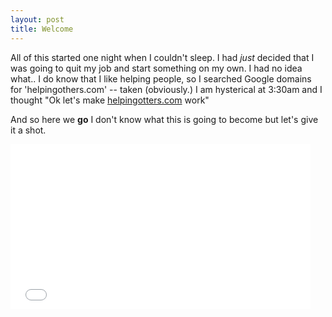 ```yaml
---
layout: post
title: Welcome
---
```

All of this started one night when I couldn't sleep. I had *just* decided that I was going to quit my job and start something on my own. I had no idea what.. I do know that I like helping people, so I searched Google domains for 'helpingothers.com' -- taken (obviously.) I am hysterical at 3:30am and I thought "Ok let's make <a href="http://helpingotters.com">helpingotters.com</a> work"

And so here we **go** I don't know what this is going to become but let's give it a shot.

<iframe src="//giphy.com/embed/vMnuZGHJfFSTe" width="480" height="264" frameBorder="0" class="giphy-embed" allowFullScreen></iframe><p><a href="http://giphy.com/gifs/vMnuZGHJfFSTe"></a></p>
